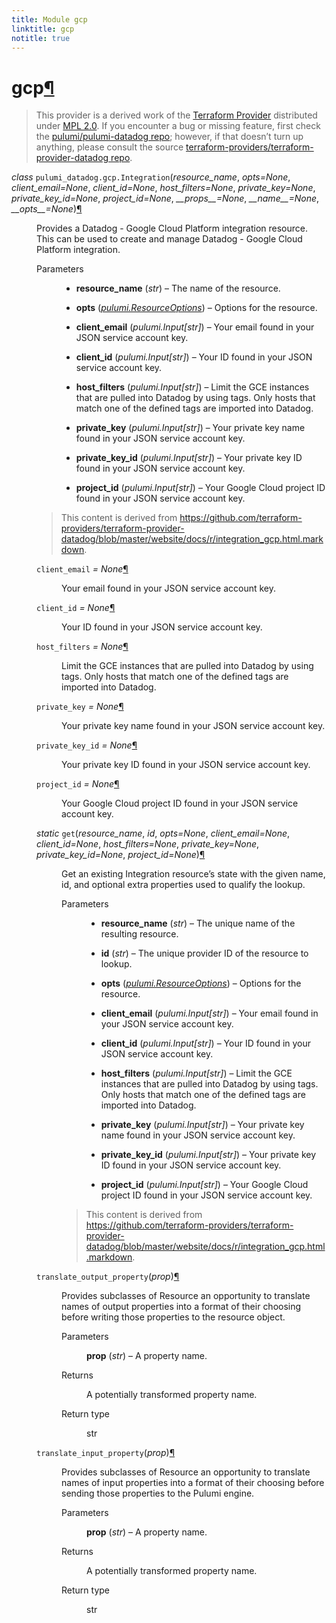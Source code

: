 ```yaml
---
title: Module gcp
linktitle: gcp
notitle: true
---
```


<div class="section" id="gcp">
<h1>gcp<a class="headerlink" href="#gcp" title="Permalink to this headline">¶</a></h1>
<blockquote>
<div><p>This provider is a derived work of the <a class="reference external" href="https://github.com/terraform-providers/terraform-provider-datadog">Terraform Provider</a> distributed under
<a class="reference external" href="https://www.mozilla.org/en-US/MPL/2.0/">MPL 2.0</a>. If you encounter a bug or missing feature, first check the
<a class="reference external" href="https://github.com/pulumi/pulumi-datadog/issues">pulumi/pulumi-datadog repo</a>; however, if that doesn’t turn up
anything, please consult the source <a class="reference external" href="https://github.com/terraform-providers/terraform-provider-datadog/issues">terraform-providers/terraform-provider-datadog repo</a>.</p>
</div></blockquote>
<span class="target" id="module-pulumi_datadog.gcp"></span><dl class="class">
<dt id="pulumi_datadog.gcp.Integration">
<em class="property">class </em><code class="sig-prename descclassname">pulumi_datadog.gcp.</code><code class="sig-name descname">Integration</code><span class="sig-paren">(</span><em class="sig-param">resource_name</em>, <em class="sig-param">opts=None</em>, <em class="sig-param">client_email=None</em>, <em class="sig-param">client_id=None</em>, <em class="sig-param">host_filters=None</em>, <em class="sig-param">private_key=None</em>, <em class="sig-param">private_key_id=None</em>, <em class="sig-param">project_id=None</em>, <em class="sig-param">__props__=None</em>, <em class="sig-param">__name__=None</em>, <em class="sig-param">__opts__=None</em><span class="sig-paren">)</span><a class="headerlink" href="#pulumi_datadog.gcp.Integration" title="Permalink to this definition">¶</a></dt>
<dd><p>Provides a Datadog - Google Cloud Platform integration resource. This can be used to create and manage Datadog - Google Cloud Platform integration.</p>
<dl class="field-list simple">
<dt class="field-odd">Parameters</dt>
<dd class="field-odd"><ul class="simple">
<li><p><strong>resource_name</strong> (<em>str</em>) – The name of the resource.</p></li>
<li><p><strong>opts</strong> (<a class="reference internal" href="../../pulumi/#pulumi.ResourceOptions" title="pulumi.ResourceOptions"><em>pulumi.ResourceOptions</em></a>) – Options for the resource.</p></li>
<li><p><strong>client_email</strong> (<em>pulumi.Input</em><em>[</em><em>str</em><em>]</em>) – Your email found in your JSON service account key.</p></li>
<li><p><strong>client_id</strong> (<em>pulumi.Input</em><em>[</em><em>str</em><em>]</em>) – Your ID found in your JSON service account key.</p></li>
<li><p><strong>host_filters</strong> (<em>pulumi.Input</em><em>[</em><em>str</em><em>]</em>) – Limit the GCE instances that are pulled into Datadog by using tags. Only hosts that match one of the defined tags are imported into Datadog.</p></li>
<li><p><strong>private_key</strong> (<em>pulumi.Input</em><em>[</em><em>str</em><em>]</em>) – Your private key name found in your JSON service account key.</p></li>
<li><p><strong>private_key_id</strong> (<em>pulumi.Input</em><em>[</em><em>str</em><em>]</em>) – Your private key ID found in your JSON service account key.</p></li>
<li><p><strong>project_id</strong> (<em>pulumi.Input</em><em>[</em><em>str</em><em>]</em>) – Your Google Cloud project ID found in your JSON service account key.</p></li>
</ul>
</dd>
</dl>
<blockquote>
<div><p>This content is derived from <a class="reference external" href="https://github.com/terraform-providers/terraform-provider-datadog/blob/master/website/docs/r/integration_gcp.html.markdown">https://github.com/terraform-providers/terraform-provider-datadog/blob/master/website/docs/r/integration_gcp.html.markdown</a>.</p>
</div></blockquote>
<dl class="attribute">
<dt id="pulumi_datadog.gcp.Integration.client_email">
<code class="sig-name descname">client_email</code><em class="property"> = None</em><a class="headerlink" href="#pulumi_datadog.gcp.Integration.client_email" title="Permalink to this definition">¶</a></dt>
<dd><p>Your email found in your JSON service account key.</p>
</dd></dl>

<dl class="attribute">
<dt id="pulumi_datadog.gcp.Integration.client_id">
<code class="sig-name descname">client_id</code><em class="property"> = None</em><a class="headerlink" href="#pulumi_datadog.gcp.Integration.client_id" title="Permalink to this definition">¶</a></dt>
<dd><p>Your ID found in your JSON service account key.</p>
</dd></dl>

<dl class="attribute">
<dt id="pulumi_datadog.gcp.Integration.host_filters">
<code class="sig-name descname">host_filters</code><em class="property"> = None</em><a class="headerlink" href="#pulumi_datadog.gcp.Integration.host_filters" title="Permalink to this definition">¶</a></dt>
<dd><p>Limit the GCE instances that are pulled into Datadog by using tags. Only hosts that match one of the defined tags are imported into Datadog.</p>
</dd></dl>

<dl class="attribute">
<dt id="pulumi_datadog.gcp.Integration.private_key">
<code class="sig-name descname">private_key</code><em class="property"> = None</em><a class="headerlink" href="#pulumi_datadog.gcp.Integration.private_key" title="Permalink to this definition">¶</a></dt>
<dd><p>Your private key name found in your JSON service account key.</p>
</dd></dl>

<dl class="attribute">
<dt id="pulumi_datadog.gcp.Integration.private_key_id">
<code class="sig-name descname">private_key_id</code><em class="property"> = None</em><a class="headerlink" href="#pulumi_datadog.gcp.Integration.private_key_id" title="Permalink to this definition">¶</a></dt>
<dd><p>Your private key ID found in your JSON service account key.</p>
</dd></dl>

<dl class="attribute">
<dt id="pulumi_datadog.gcp.Integration.project_id">
<code class="sig-name descname">project_id</code><em class="property"> = None</em><a class="headerlink" href="#pulumi_datadog.gcp.Integration.project_id" title="Permalink to this definition">¶</a></dt>
<dd><p>Your Google Cloud project ID found in your JSON service account key.</p>
</dd></dl>

<dl class="method">
<dt id="pulumi_datadog.gcp.Integration.get">
<em class="property">static </em><code class="sig-name descname">get</code><span class="sig-paren">(</span><em class="sig-param">resource_name</em>, <em class="sig-param">id</em>, <em class="sig-param">opts=None</em>, <em class="sig-param">client_email=None</em>, <em class="sig-param">client_id=None</em>, <em class="sig-param">host_filters=None</em>, <em class="sig-param">private_key=None</em>, <em class="sig-param">private_key_id=None</em>, <em class="sig-param">project_id=None</em><span class="sig-paren">)</span><a class="headerlink" href="#pulumi_datadog.gcp.Integration.get" title="Permalink to this definition">¶</a></dt>
<dd><p>Get an existing Integration resource’s state with the given name, id, and optional extra
properties used to qualify the lookup.</p>
<dl class="field-list simple">
<dt class="field-odd">Parameters</dt>
<dd class="field-odd"><ul class="simple">
<li><p><strong>resource_name</strong> (<em>str</em>) – The unique name of the resulting resource.</p></li>
<li><p><strong>id</strong> (<em>str</em>) – The unique provider ID of the resource to lookup.</p></li>
<li><p><strong>opts</strong> (<a class="reference internal" href="../../pulumi/#pulumi.ResourceOptions" title="pulumi.ResourceOptions"><em>pulumi.ResourceOptions</em></a>) – Options for the resource.</p></li>
<li><p><strong>client_email</strong> (<em>pulumi.Input</em><em>[</em><em>str</em><em>]</em>) – Your email found in your JSON service account key.</p></li>
<li><p><strong>client_id</strong> (<em>pulumi.Input</em><em>[</em><em>str</em><em>]</em>) – Your ID found in your JSON service account key.</p></li>
<li><p><strong>host_filters</strong> (<em>pulumi.Input</em><em>[</em><em>str</em><em>]</em>) – Limit the GCE instances that are pulled into Datadog by using tags. Only hosts that match one of the defined tags are imported into Datadog.</p></li>
<li><p><strong>private_key</strong> (<em>pulumi.Input</em><em>[</em><em>str</em><em>]</em>) – Your private key name found in your JSON service account key.</p></li>
<li><p><strong>private_key_id</strong> (<em>pulumi.Input</em><em>[</em><em>str</em><em>]</em>) – Your private key ID found in your JSON service account key.</p></li>
<li><p><strong>project_id</strong> (<em>pulumi.Input</em><em>[</em><em>str</em><em>]</em>) – Your Google Cloud project ID found in your JSON service account key.</p></li>
</ul>
</dd>
</dl>
<blockquote>
<div><p>This content is derived from <a class="reference external" href="https://github.com/terraform-providers/terraform-provider-datadog/blob/master/website/docs/r/integration_gcp.html.markdown">https://github.com/terraform-providers/terraform-provider-datadog/blob/master/website/docs/r/integration_gcp.html.markdown</a>.</p>
</div></blockquote>
</dd></dl>

<dl class="method">
<dt id="pulumi_datadog.gcp.Integration.translate_output_property">
<code class="sig-name descname">translate_output_property</code><span class="sig-paren">(</span><em class="sig-param">prop</em><span class="sig-paren">)</span><a class="headerlink" href="#pulumi_datadog.gcp.Integration.translate_output_property" title="Permalink to this definition">¶</a></dt>
<dd><p>Provides subclasses of Resource an opportunity to translate names of output properties
into a format of their choosing before writing those properties to the resource object.</p>
<dl class="field-list simple">
<dt class="field-odd">Parameters</dt>
<dd class="field-odd"><p><strong>prop</strong> (<em>str</em>) – A property name.</p>
</dd>
<dt class="field-even">Returns</dt>
<dd class="field-even"><p>A potentially transformed property name.</p>
</dd>
<dt class="field-odd">Return type</dt>
<dd class="field-odd"><p>str</p>
</dd>
</dl>
</dd></dl>

<dl class="method">
<dt id="pulumi_datadog.gcp.Integration.translate_input_property">
<code class="sig-name descname">translate_input_property</code><span class="sig-paren">(</span><em class="sig-param">prop</em><span class="sig-paren">)</span><a class="headerlink" href="#pulumi_datadog.gcp.Integration.translate_input_property" title="Permalink to this definition">¶</a></dt>
<dd><p>Provides subclasses of Resource an opportunity to translate names of input properties into
a format of their choosing before sending those properties to the Pulumi engine.</p>
<dl class="field-list simple">
<dt class="field-odd">Parameters</dt>
<dd class="field-odd"><p><strong>prop</strong> (<em>str</em>) – A property name.</p>
</dd>
<dt class="field-even">Returns</dt>
<dd class="field-even"><p>A potentially transformed property name.</p>
</dd>
<dt class="field-odd">Return type</dt>
<dd class="field-odd"><p>str</p>
</dd>
</dl>
</dd></dl>

</dd></dl>

</div>
